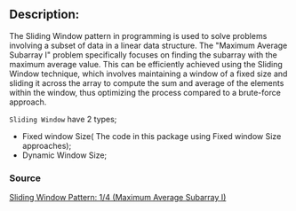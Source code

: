 ## Description:

The Sliding Window pattern in programming is used
to solve problems involving a subset of data in a
linear data
structure. The "Maximum Average Subarray I"
problem specifically focuses on finding the
subarray with the maximum
average value. This can be efficiently achieved
using the Sliding Window technique, which involves
maintaining a window
of a fixed size and sliding it across the array to
compute the sum and average of the elements within
the window, thus
optimizing the process compared to a brute-force
approach.

`Sliding Window` have 2 types;

* Fixed window Size( The code in this package
  using Fixed window Size approaches);
* Dynamic Window Size;

### Source

[Sliding Window Pattern: 1/4 (Maximum Average Subarray I)](https://youtu.be/XfSgQvKfcys?si=m0kcCHJLyQhOUl0v)

